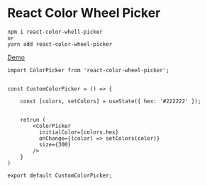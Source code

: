 # React Color Wheel Picker

```
npm i react-color-whell-picker
or
yarn add react-color-wheel-picker
```

[Demo]

```
import ColorPicker from 'react-color-wheel-picker';


const CustomColorPicker = () => {

    const [colors, setColors] = useState({ hex: '#222222' });


    retrun (
        <ColorPicker
          initialColor={colors.hex}
          onChange={(color) => setColors(color)}
          size={300}
        />
    }
)

export default CustomColorPicker;
```

[demo]: https://condescending-shockley-4d3ec0.netlify.app/
